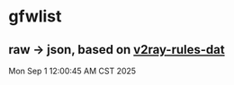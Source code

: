 # gfwlist
## raw -> json, based on [v2ray-rules-dat](https://github.com/Loyalsoldier/v2ray-rules-dat)
Mon Sep  1 12:00:45 AM CST 2025

